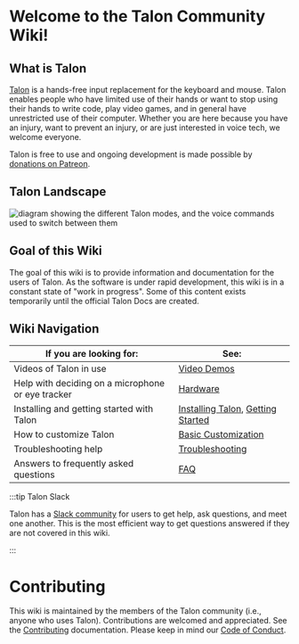 # Welcome to the Talon Community Wiki!

## What is Talon

[Talon](https://talonvoice.com) is a hands-free input replacement for the keyboard and mouse. Talon enables people who have limited use of their hands or want to stop using their hands to write code, play video games, and in general have unrestricted use of their computer. Whether you are here because you have an injury, want to prevent an injury, or are just interested in voice tech, we welcome everyone.

Talon is free to use and ongoing development is made possible by [donations on Patreon](https://www.patreon.com/lunixbochs).

## Talon Landscape

<img src="/img/talon-elements.png/"
     alt="diagram showing the different Talon modes, and the voice commands used to switch between them"
 />


## Goal of this Wiki

The goal of this wiki is to provide information and documentation for the users of Talon. As the software is under rapid development, this wiki is in a constant state of "work in progress". Some of this content exists temporarily until the official Talon Docs are created.

## Wiki Navigation

| If you are looking for:                           | See:                                                      |
| ------------------------------------------------- | --------------------------------------------------------- |
| Videos of Talon in use                            | [Video Demos](/Resource%20Hub/talon_related_resources.md)      |
| Help with deciding on a microphone or eye tracker | [Hardware](/Resource%20Hub/Hardware)                          |
| Installing and getting started with Talon         | [Installing Talon](/Resource%20Hub/Talon%20Installation/installation_guide), [Getting Started](/Basic%20Usage/basic_usage)            |
| How to customize Talon                            | [Basic Customization](/Customization/overview) |
| Troubleshooting help                              | [Troubleshooting](/Resource%20Hub/troubleshooting)            |
| Answers to frequently asked questions             | [FAQ](/Help/FAQ)                                    |

:::tip Talon Slack

Talon has a [Slack community](/Help/talon-slack) for users to get help, ask questions, and meet one another. This is the most efficient way to get questions answered if they are not covered in this wiki. 

:::

# Contributing

This wiki is maintained by the members of the Talon community (i.e., anyone who uses Talon). Contributions are welcomed and appreciated. See the [Contributing](https://github.com/TalonCommunity/Wiki/blob/main/CONTRIBUTING.md) documentation. Please keep in mind our [Code of Conduct](https://github.com/TalonCommunity/Wiki/blob/main/CODE_OF_CONDUCT.md).
